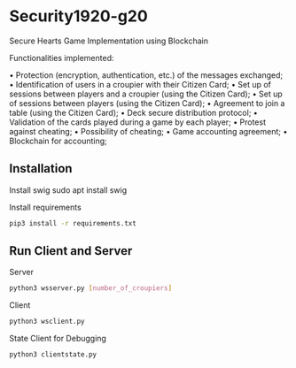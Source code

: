 # Security1920-g20

Secure Hearts Game Implementation using Blockchain

Functionalities implemented:

• Protection (encryption, authentication, etc.) of the
messages exchanged;
• Identification of users in a croupier with their Citizen
Card;
• Set up of sessions between players and a croupier (using
the Citizen Card);
• Set up of sessions between players (using the Citizen
Card);
• Agreement to join a table (using the Citizen Card);
• Deck secure distribution protocol;
• Validation of the cards played during a game by each
player;
• Protest against cheating;
• Possibility of cheating;
• Game accounting agreement;
• Blockchain for accounting;


## Installation


Install swig
sudo apt install swig

Install requirements
```bash
pip3 install -r requirements.txt
```

## Run Client and Server

Server

```bash
python3 wsserver.py [number_of_croupiers]
```

Client

```bash
python3 wsclient.py
```

State Client for Debugging

```bash
python3 clientstate.py
```
